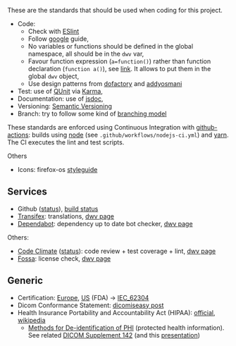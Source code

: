 These are the standards that should be used when coding for this project.

- Code:
  - Check with [ESlint](https://eslint.org/)
  - Follow [google](https://google.github.io/styleguide/jsguide.html) guide,
  - No variables or functions should be defined in the global namespace, all should be in the `dwv` var,
  - Favour function expression (`a=function()`) rather than function declaration (`function a()`), see [link](http://javascriptweblog.wordpress.com/2010/07/06/function-declarations-vs-function-expressions/). It allows to put them in the global `dwv` object,
  - Use design patterns from [dofactory](https://www.dofactory.com/javascript/design-patterns) and [addyosmani](http://www.addyosmani.com/resources/essentialjsdesignpatterns/book/)
- Test: use of [QUnit](https://qunitjs.com/) via [Karma](https://karma-runner.github.io),
- Documentation: use of [jsdoc](https://jsdoc.app/),
- Versioning: [Semantic Versioning](http://semver.org/)
- Branch: try to follow some kind of [branching model](http://nvie.com/posts/a-successful-git-branching-model/)

These standards are enforced using Continuous Integration with [github-actions](https://github.com/features/actions): builds using [node](http://nodejs.org/) (see `.github/workflows/nodejs-ci.yml`) and [yarn](https://classic.yarnpkg.com). The CI executes the lint and test scripts.

Others

- Icons: firefox-os [styleguide](http://www.mozilla.org/en-US/styleguide/products/firefox-os/icons/)

## Services

- Github ([status](https://status.github.com/)), [build status](https://github.com/ivmartel/dwv/actions)
- [Transifex](https://www.transifex.com): translations, [dwv page](https://www.transifex.com/ivmartel/dwv/)
- [Dependabot](https://github.com/dependabot): dependency up to date bot checker, [dwv page](https://github.com/ivmartel/dwv/security/dependabot)

Others:

- [Code Climate](https://codeclimate.com) ([status](http://status.codeclimate.com/)): code review + test coverage + lint, [dwv page](https://codeclimate.com/github/ivmartel/dwv)
- [Fossa](https://fossa.com/): license check, [dwv page](https://app.fossa.io/projects/git%2Bgithub.com%2Fivmartel%2Fdwv)

## Generic

- Certification: [Europe](http://ec.europa.eu/growth/sectors/medical-devices/), [US](https://www.fda.gov/MedicalDevices) (FDA) -> [IEC_62304](https://en.wikipedia.org/wiki/IEC_62304)
- Dicom Conformance Statement: [dicomiseasy post](http://dicomiseasy.blogspot.com.es/2016/01/dicom-conformance-statement.html)
- Health Insurance Portability and Accountability Act (HIPAA): [official](https://www.hhs.gov/hipaa/index.html/), [wikipedia](https://en.wikipedia.org/wiki/Health_Insurance_Portability_and_Accountability_Act)
  - [Methods for De-identification of PHI](https://www.hhs.gov/hipaa/for-professionals/privacy/special-topics/de-identification/index.html) (protected health information). See related [DICOM Supplement 142](http://dicom.nema.org/dicom/2013/output/chtml/part15/chapter_E.html) (and this [presentation](http://www.dclunie.com/papers/D2_1045_Clunie_Deidentification.pdf))
